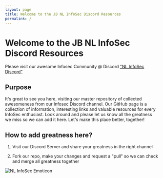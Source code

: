 ```yaml
---
layout: page
title: Welcome to the JB NL InfoSec Discord Resources
permalink: /
---
```


# Welcome to the JB NL InfoSec Discord Resources

Please visit our awesome Infosec Community @ Discord  ["NL InfoSec Discord"](https://discord.com/invite/Rw6bcKj)

## Purpose

It's great to see you here, visiting our master repository of collected awesomeness from our Infosec Discord channel. Our GitHub page is a collection of information, interesting links and valuable resources for every InfoSec enthusiast. Look around and please let us know all the greatness we miss so we can add it here. Let's make this place better, together!

## How to add greatness here?

 1. Visit our Discord Server and share your greatness in the right channel
 
 2. Fork our repo, make your changes and request a "pull" so we can check and merge all greatness together
 
 ![NL InfoSec Emoticon](https://jarnobaselier.nl/images/emoticons/ThankU200.png)
 
